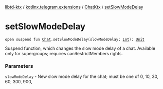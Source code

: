 [libtd-ktx](../../index.md) / [kotlinx.telegram.extensions](../index.md) / [ChatKtx](index.md) / [setSlowModeDelay](./set-slow-mode-delay.md)

# setSlowModeDelay

`open suspend fun `[`Chat`](https://tdlibx.github.io/td/docs/org/drinkless/td/libcore/telegram/TdApi.Chat.html)`.setSlowModeDelay(slowModeDelay: `[`Int`](https://kotlinlang.org/api/latest/jvm/stdlib/kotlin/-int/index.html)`): `[`Unit`](https://kotlinlang.org/api/latest/jvm/stdlib/kotlin/-unit/index.html)

Suspend function, which changes the slow mode delay of a chat. Available only for supergroups;
requires canRestrictMembers rights.

### Parameters

`slowModeDelay` - New slow mode delay for the chat; must be one of 0, 10, 30, 60, 300, 900,